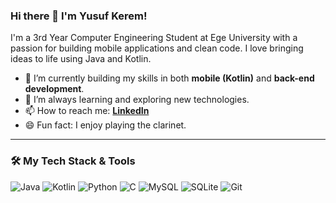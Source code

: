 ### Hi there 👋 I'm Yusuf Kerem!

I'm a 3rd Year Computer Engineering Student at Ege University with a passion for building mobile applications and clean code. I love bringing ideas to life using Java and Kotlin.

- 🔭 I’m currently building my skills in both **mobile (Kotlin)** and **back-end development**.
- 🌱 I’m always learning and exploring new technologies.
- 📫 How to reach me: **[LinkedIn](https://www.linkedin.com/in/yusuf-kerem-şahan-1b2807317/)**
- 😄 Fun fact: I enjoy playing the clarinet.

---

### 🛠️ My Tech Stack & Tools

![Java](https://img.shields.io/badge/Java-ED8B00?style=for-the-badge&logo=openjdk&logoColor=white)
![Kotlin](https://img.shields.io/badge/Kotlin-7F52FF?style=for-the-badge&logo=kotlin&logoColor=white)
![Python](https://img.shields.io/badge/Python-3776AB?style=for-the-badge&logo=python&logoColor=white)
![C](https://img.shields.io/badge/C-00599C?style=for-the-badge&logo=c&logoColor=white)
![MySQL](https://img.shields.io/badge/MySQL-4479A1?style=for-the-badge&logo=mysql&logoColor=white)
![SQLite](https://img.shields.io/badge/SQLite-003B57?style=for-the-badge&logo=sqlite&logoColor=white)
![Git](https://img.shields.io/badge/Git-F05032?style=for-the-badge&logo=git&logoColor=white)
